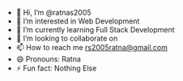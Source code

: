 - 👋 Hi, I’m @ratnas2005
- 👀 I’m interested in Web Development
- 🌱 I’m currently learning Full Stack Development
- 💞️ I’m looking to collaborate on 
- 📫 How to reach me rs2005ratna@gmail.com
- 😄 Pronouns: Ratna
- ⚡ Fun fact: Nothing Else

<!---
ratnas2005/ratnas2005 is a ✨ special ✨ repository because its `README.md` (this file) appears on your GitHub profile.
You can click the Preview link to take a look at your changes.
--->
